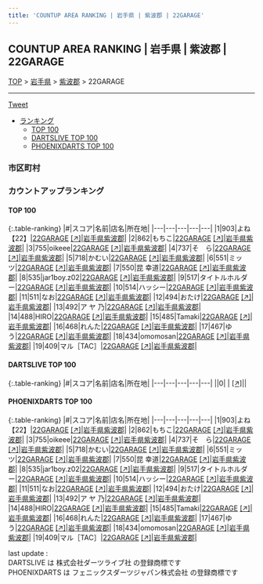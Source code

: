 ```yaml
---
title: 'COUNTUP AREA RANKING | 岩手県 | 紫波郡 | 22GARAGE'
---
```

## COUNTUP AREA RANKING | 岩手県 | 紫波郡 | 22GARAGE

[TOP](/darts/rank/) > [岩手県](/darts/rank/岩手県/) > [紫波郡](/darts/rank/岩手県/紫波郡/) > 22GARAGE

___

<a href="https://twitter.com/share?ref_src=twsrc%5Etfw" data-text="COUNTUP AREA RANKING | 岩手県紫波郡22GARAGE" class="twitter-share-button" data-hashtags="DARTSLIVE,PHOENIXDARTS,darts,ダーツ" data-show-count="false">Tweet</a>

* [ランキング](#カウントアップランキング)
    * [TOP 100](#top-100)
    * [DARTSLIVE TOP 100](#dartslive-top-100)
    * [PHOENIXDARTS TOP 100](#phoenixdarts-top-100)

### 市区町村

<ul>

</ul>

### カウントアップランキング

#### TOP 100



{:.table-ranking}
|#|スコア|名前|店名|所在地|
|---|---|---|---|---|
|1|903|<span class="rank-name-pd">よね【22】</span>|<a href="/darts/rank/shops/96435.html">22GARAGE</a> <a href="https://vs.phoenixdarts.com/jp/shop/shopDetailInfo/s_96435?s_seq=96435">[↗]</a>|<a href="/darts/rank/岩手県/紫波郡">岩手県紫波郡</a>|
|2|862|<span class="rank-name-pd">もちこ</span>|<a href="/darts/rank/shops/96435.html">22GARAGE</a> <a href="https://vs.phoenixdarts.com/jp/shop/shopDetailInfo/s_96435?s_seq=96435">[↗]</a>|<a href="/darts/rank/岩手県/紫波郡">岩手県紫波郡</a>|
|3|755|<span class="rank-name-pd">oikeee</span>|<a href="/darts/rank/shops/96435.html">22GARAGE</a> <a href="https://vs.phoenixdarts.com/jp/shop/shopDetailInfo/s_96435?s_seq=96435">[↗]</a>|<a href="/darts/rank/岩手県/紫波郡">岩手県紫波郡</a>|
|4|737|<span class="rank-name-pd">そ　ら</span>|<a href="/darts/rank/shops/96435.html">22GARAGE</a> <a href="https://vs.phoenixdarts.com/jp/shop/shopDetailInfo/s_96435?s_seq=96435">[↗]</a>|<a href="/darts/rank/岩手県/紫波郡">岩手県紫波郡</a>|
|5|718|<span class="rank-name-pd">かむい</span>|<a href="/darts/rank/shops/96435.html">22GARAGE</a> <a href="https://vs.phoenixdarts.com/jp/shop/shopDetailInfo/s_96435?s_seq=96435">[↗]</a>|<a href="/darts/rank/岩手県/紫波郡">岩手県紫波郡</a>|
|6|551|<span class="rank-name-pd">ミッツ</span>|<a href="/darts/rank/shops/96435.html">22GARAGE</a> <a href="https://vs.phoenixdarts.com/jp/shop/shopDetailInfo/s_96435?s_seq=96435">[↗]</a>|<a href="/darts/rank/岩手県/紫波郡">岩手県紫波郡</a>|
|7|550|<span class="rank-name-pd">昆  幸道</span>|<a href="/darts/rank/shops/96435.html">22GARAGE</a> <a href="https://vs.phoenixdarts.com/jp/shop/shopDetailInfo/s_96435?s_seq=96435">[↗]</a>|<a href="/darts/rank/岩手県/紫波郡">岩手県紫波郡</a>|
|8|535|<span class="rank-name-pd">jar1boy.z02</span>|<a href="/darts/rank/shops/96435.html">22GARAGE</a> <a href="https://vs.phoenixdarts.com/jp/shop/shopDetailInfo/s_96435?s_seq=96435">[↗]</a>|<a href="/darts/rank/岩手県/紫波郡">岩手県紫波郡</a>|
|9|517|<span class="rank-name-pd">タイトルホルダー</span>|<a href="/darts/rank/shops/96435.html">22GARAGE</a> <a href="https://vs.phoenixdarts.com/jp/shop/shopDetailInfo/s_96435?s_seq=96435">[↗]</a>|<a href="/darts/rank/岩手県/紫波郡">岩手県紫波郡</a>|
|10|514|<span class="rank-name-pd">ハッシー</span>|<a href="/darts/rank/shops/96435.html">22GARAGE</a> <a href="https://vs.phoenixdarts.com/jp/shop/shopDetailInfo/s_96435?s_seq=96435">[↗]</a>|<a href="/darts/rank/岩手県/紫波郡">岩手県紫波郡</a>|
|11|511|<span class="rank-name-pd">なお</span>|<a href="/darts/rank/shops/96435.html">22GARAGE</a> <a href="https://vs.phoenixdarts.com/jp/shop/shopDetailInfo/s_96435?s_seq=96435">[↗]</a>|<a href="/darts/rank/岩手県/紫波郡">岩手県紫波郡</a>|
|12|494|<span class="rank-name-pd">おたけ</span>|<a href="/darts/rank/shops/96435.html">22GARAGE</a> <a href="https://vs.phoenixdarts.com/jp/shop/shopDetailInfo/s_96435?s_seq=96435">[↗]</a>|<a href="/darts/rank/岩手県/紫波郡">岩手県紫波郡</a>|
|13|492|<span class="rank-name-pd">ア ヤ 乃</span>|<a href="/darts/rank/shops/96435.html">22GARAGE</a> <a href="https://vs.phoenixdarts.com/jp/shop/shopDetailInfo/s_96435?s_seq=96435">[↗]</a>|<a href="/darts/rank/岩手県/紫波郡">岩手県紫波郡</a>|
|14|488|<span class="rank-name-pd">HIRO</span>|<a href="/darts/rank/shops/96435.html">22GARAGE</a> <a href="https://vs.phoenixdarts.com/jp/shop/shopDetailInfo/s_96435?s_seq=96435">[↗]</a>|<a href="/darts/rank/岩手県/紫波郡">岩手県紫波郡</a>|
|15|485|<span class="rank-name-pd">Tamaki</span>|<a href="/darts/rank/shops/96435.html">22GARAGE</a> <a href="https://vs.phoenixdarts.com/jp/shop/shopDetailInfo/s_96435?s_seq=96435">[↗]</a>|<a href="/darts/rank/岩手県/紫波郡">岩手県紫波郡</a>|
|16|468|<span class="rank-name-pd">れんた</span>|<a href="/darts/rank/shops/96435.html">22GARAGE</a> <a href="https://vs.phoenixdarts.com/jp/shop/shopDetailInfo/s_96435?s_seq=96435">[↗]</a>|<a href="/darts/rank/岩手県/紫波郡">岩手県紫波郡</a>|
|17|467|<span class="rank-name-pd">ゆう</span>|<a href="/darts/rank/shops/96435.html">22GARAGE</a> <a href="https://vs.phoenixdarts.com/jp/shop/shopDetailInfo/s_96435?s_seq=96435">[↗]</a>|<a href="/darts/rank/岩手県/紫波郡">岩手県紫波郡</a>|
|18|434|<span class="rank-name-pd">omomosan</span>|<a href="/darts/rank/shops/96435.html">22GARAGE</a> <a href="https://vs.phoenixdarts.com/jp/shop/shopDetailInfo/s_96435?s_seq=96435">[↗]</a>|<a href="/darts/rank/岩手県/紫波郡">岩手県紫波郡</a>|
|19|409|<span class="rank-name-pd">マル［TAC］</span>|<a href="/darts/rank/shops/96435.html">22GARAGE</a> <a href="https://vs.phoenixdarts.com/jp/shop/shopDetailInfo/s_96435?s_seq=96435">[↗]</a>|<a href="/darts/rank/岩手県/紫波郡">岩手県紫波郡</a>|


#### DARTSLIVE TOP 100



{:.table-ranking}
|#|スコア|名前|店名|所在地|
|---|---|---|---|---|
||0|<span class="rank-name-dl"> </span>|<a href="/darts/rank/shops/.html"></a> <a href="">[↗]</a>|<a href="/darts/rank//"></a>|


#### PHOENIXDARTS TOP 100



{:.table-ranking}
|#|スコア|名前|店名|所在地|
|---|---|---|---|---|
|1|903|<span class="rank-name-pd">よね【22】</span>|<a href="/darts/rank/shops/96435.html">22GARAGE</a> <a href="https://vs.phoenixdarts.com/jp/shop/shopDetailInfo/s_96435?s_seq=96435">[↗]</a>|<a href="/darts/rank/岩手県/紫波郡">岩手県紫波郡</a>|
|2|862|<span class="rank-name-pd">もちこ</span>|<a href="/darts/rank/shops/96435.html">22GARAGE</a> <a href="https://vs.phoenixdarts.com/jp/shop/shopDetailInfo/s_96435?s_seq=96435">[↗]</a>|<a href="/darts/rank/岩手県/紫波郡">岩手県紫波郡</a>|
|3|755|<span class="rank-name-pd">oikeee</span>|<a href="/darts/rank/shops/96435.html">22GARAGE</a> <a href="https://vs.phoenixdarts.com/jp/shop/shopDetailInfo/s_96435?s_seq=96435">[↗]</a>|<a href="/darts/rank/岩手県/紫波郡">岩手県紫波郡</a>|
|4|737|<span class="rank-name-pd">そ　ら</span>|<a href="/darts/rank/shops/96435.html">22GARAGE</a> <a href="https://vs.phoenixdarts.com/jp/shop/shopDetailInfo/s_96435?s_seq=96435">[↗]</a>|<a href="/darts/rank/岩手県/紫波郡">岩手県紫波郡</a>|
|5|718|<span class="rank-name-pd">かむい</span>|<a href="/darts/rank/shops/96435.html">22GARAGE</a> <a href="https://vs.phoenixdarts.com/jp/shop/shopDetailInfo/s_96435?s_seq=96435">[↗]</a>|<a href="/darts/rank/岩手県/紫波郡">岩手県紫波郡</a>|
|6|551|<span class="rank-name-pd">ミッツ</span>|<a href="/darts/rank/shops/96435.html">22GARAGE</a> <a href="https://vs.phoenixdarts.com/jp/shop/shopDetailInfo/s_96435?s_seq=96435">[↗]</a>|<a href="/darts/rank/岩手県/紫波郡">岩手県紫波郡</a>|
|7|550|<span class="rank-name-pd">昆  幸道</span>|<a href="/darts/rank/shops/96435.html">22GARAGE</a> <a href="https://vs.phoenixdarts.com/jp/shop/shopDetailInfo/s_96435?s_seq=96435">[↗]</a>|<a href="/darts/rank/岩手県/紫波郡">岩手県紫波郡</a>|
|8|535|<span class="rank-name-pd">jar1boy.z02</span>|<a href="/darts/rank/shops/96435.html">22GARAGE</a> <a href="https://vs.phoenixdarts.com/jp/shop/shopDetailInfo/s_96435?s_seq=96435">[↗]</a>|<a href="/darts/rank/岩手県/紫波郡">岩手県紫波郡</a>|
|9|517|<span class="rank-name-pd">タイトルホルダー</span>|<a href="/darts/rank/shops/96435.html">22GARAGE</a> <a href="https://vs.phoenixdarts.com/jp/shop/shopDetailInfo/s_96435?s_seq=96435">[↗]</a>|<a href="/darts/rank/岩手県/紫波郡">岩手県紫波郡</a>|
|10|514|<span class="rank-name-pd">ハッシー</span>|<a href="/darts/rank/shops/96435.html">22GARAGE</a> <a href="https://vs.phoenixdarts.com/jp/shop/shopDetailInfo/s_96435?s_seq=96435">[↗]</a>|<a href="/darts/rank/岩手県/紫波郡">岩手県紫波郡</a>|
|11|511|<span class="rank-name-pd">なお</span>|<a href="/darts/rank/shops/96435.html">22GARAGE</a> <a href="https://vs.phoenixdarts.com/jp/shop/shopDetailInfo/s_96435?s_seq=96435">[↗]</a>|<a href="/darts/rank/岩手県/紫波郡">岩手県紫波郡</a>|
|12|494|<span class="rank-name-pd">おたけ</span>|<a href="/darts/rank/shops/96435.html">22GARAGE</a> <a href="https://vs.phoenixdarts.com/jp/shop/shopDetailInfo/s_96435?s_seq=96435">[↗]</a>|<a href="/darts/rank/岩手県/紫波郡">岩手県紫波郡</a>|
|13|492|<span class="rank-name-pd">ア ヤ 乃</span>|<a href="/darts/rank/shops/96435.html">22GARAGE</a> <a href="https://vs.phoenixdarts.com/jp/shop/shopDetailInfo/s_96435?s_seq=96435">[↗]</a>|<a href="/darts/rank/岩手県/紫波郡">岩手県紫波郡</a>|
|14|488|<span class="rank-name-pd">HIRO</span>|<a href="/darts/rank/shops/96435.html">22GARAGE</a> <a href="https://vs.phoenixdarts.com/jp/shop/shopDetailInfo/s_96435?s_seq=96435">[↗]</a>|<a href="/darts/rank/岩手県/紫波郡">岩手県紫波郡</a>|
|15|485|<span class="rank-name-pd">Tamaki</span>|<a href="/darts/rank/shops/96435.html">22GARAGE</a> <a href="https://vs.phoenixdarts.com/jp/shop/shopDetailInfo/s_96435?s_seq=96435">[↗]</a>|<a href="/darts/rank/岩手県/紫波郡">岩手県紫波郡</a>|
|16|468|<span class="rank-name-pd">れんた</span>|<a href="/darts/rank/shops/96435.html">22GARAGE</a> <a href="https://vs.phoenixdarts.com/jp/shop/shopDetailInfo/s_96435?s_seq=96435">[↗]</a>|<a href="/darts/rank/岩手県/紫波郡">岩手県紫波郡</a>|
|17|467|<span class="rank-name-pd">ゆう</span>|<a href="/darts/rank/shops/96435.html">22GARAGE</a> <a href="https://vs.phoenixdarts.com/jp/shop/shopDetailInfo/s_96435?s_seq=96435">[↗]</a>|<a href="/darts/rank/岩手県/紫波郡">岩手県紫波郡</a>|
|18|434|<span class="rank-name-pd">omomosan</span>|<a href="/darts/rank/shops/96435.html">22GARAGE</a> <a href="https://vs.phoenixdarts.com/jp/shop/shopDetailInfo/s_96435?s_seq=96435">[↗]</a>|<a href="/darts/rank/岩手県/紫波郡">岩手県紫波郡</a>|
|19|409|<span class="rank-name-pd">マル［TAC］</span>|<a href="/darts/rank/shops/96435.html">22GARAGE</a> <a href="https://vs.phoenixdarts.com/jp/shop/shopDetailInfo/s_96435?s_seq=96435">[↗]</a>|<a href="/darts/rank/岩手県/紫波郡">岩手県紫波郡</a>|


<div class="footer border-top border-gray-light mt-5 pt-3 text-right text-gray">
    last update : <span style="font-weight: italic" id="foot_last_modified"></span><br />
    DARTSLIVE は 株式会社ダーツライブ社 の登録商標です<br />
    PHOENIXDARTS は フェニックスダーツジャパン株式会社 の登録商標です<br />
</div>

<script src="https://cdnjs.cloudflare.com/ajax/libs/jquery.tablesorter/2.31.3/js/jquery.tablesorter.min.js" integrity="sha512-qzgd5cYSZcosqpzpn7zF2ZId8f/8CHmFKZ8j7mU4OUXTNRd5g+ZHBPsgKEwoqxCtdQvExE5LprwwPAgoicguNg==" crossorigin="anonymous" referrerpolicy="no-referrer"></script>
<link rel="stylesheet" href="https://cdnjs.cloudflare.com/ajax/libs/jquery.tablesorter/2.31.3/css/theme.default.min.css" integrity="sha512-wghhOJkjQX0Lh3NSWvNKeZ0ZpNn+SPVXX1Qyc9OCaogADktxrBiBdKGDoqVUOyhStvMBmJQ8ZdMHiR3wuEq8+w==" crossorigin="anonymous" referrerpolicy="no-referrer" />
<script>
$(function() {
    $(".table-ranking").tablesorter({sortList:[[0, 0]]});
    $("#foot_last_modified").text(formatDate(new Date(document.lastModified), 'yyyy-MM-dd HH:mm:ss'));
});
</script>

<script async src="https://platform.twitter.com/widgets.js" charset="utf-8"></script>